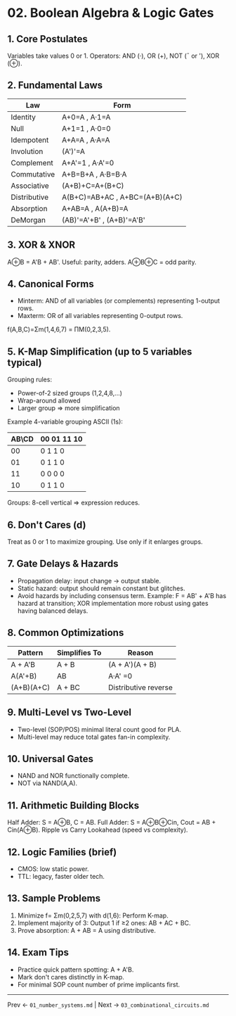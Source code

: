 # 02. Boolean Algebra & Logic Gates

## 1. Core Postulates
Variables take values 0 or 1. Operators: AND (·), OR (+), NOT (¯ or '), XOR (⊕).

## 2. Fundamental Laws
| Law | Form |
|-----|------|
| Identity | A+0=A , A·1=A |
| Null | A+1=1 , A·0=0 |
| Idempotent | A+A=A , A·A=A |
| Involution | (A')'=A |
| Complement | A+A'=1 , A·A'=0 |
| Commutative | A+B=B+A , A·B=B·A |
| Associative | (A+B)+C=A+(B+C) |
| Distributive | A(B+C)=AB+AC , A+BC=(A+B)(A+C) |
| Absorption | A+AB=A , A(A+B)=A |
| DeMorgan | (AB)'=A'+B' , (A+B)'=A'B' |

## 3. XOR & XNOR
A⊕B = A'B + AB'. Useful: parity, adders. A⊕B⊕C = odd parity.

## 4. Canonical Forms
- Minterm: AND of all variables (or complements) representing 1-output rows.
- Maxterm: OR of all variables representing 0-output rows.

f(A,B,C)=Σm(1,4,6,7) = ΠM(0,2,3,5).

## 5. K-Map Simplification (up to 5 variables typical)
Grouping rules:
- Power-of-2 sized groups (1,2,4,8,...)
- Wrap-around allowed
- Larger group ⇒ more simplification

Example 4-variable grouping ASCII (1s):

AB\CD | 00 01 11 10
------|-------------
00    | 0  1  1  0
01    | 0  1  1  0
11    | 0  0  0  0
10    | 0  1  1  0

Groups: 8-cell vertical ⇒ expression reduces.

## 6. Don't Cares (d)
Treat as 0 or 1 to maximize grouping. Use only if it enlarges groups.

## 7. Gate Delays & Hazards
- Propagation delay: input change → output stable.
- Static hazard: output should remain constant but glitches.
- Avoid hazards by including consensus term.
Example: F = AB' + A'B has hazard at transition; XOR implementation more robust using gates having balanced delays.

## 8. Common Optimizations
| Pattern | Simplifies To | Reason |
|---------|---------------|--------|
| A + A'B | A + B | (A + A')(A + B) |
| A(A'+B) | AB | A·A' =0 |
| (A+B)(A+C) | A + BC | Distributive reverse |

## 9. Multi-Level vs Two-Level
- Two-level (SOP/POS) minimal literal count good for PLA.
- Multi-level may reduce total gates fan-in complexity.

## 10. Universal Gates
- NAND and NOR functionally complete.
- NOT via NAND(A,A).

## 11. Arithmetic Building Blocks
Half Adder: S = A⊕B, C = AB.
Full Adder: S = A⊕B⊕Cin, Cout = AB + Cin(A⊕B).
Ripple vs Carry Lookahead (speed vs complexity).

## 12. Logic Families (brief)
- CMOS: low static power.
- TTL: legacy, faster older tech.

## 13. Sample Problems
1. Minimize f= Σm(0,2,5,7) with d(1,6): Perform K-map.
2. Implement majority of 3: Output 1 if ≥2 ones: AB + AC + BC.
3. Prove absorption: A + AB = A using distributive.

## 14. Exam Tips
- Practice quick pattern spotting: A + A'B.
- Mark don't cares distinctly in K-map.
- For minimal SOP count number of prime implicants first.

---
Prev ← `01_number_systems.md` | Next → `03_combinational_circuits.md`

